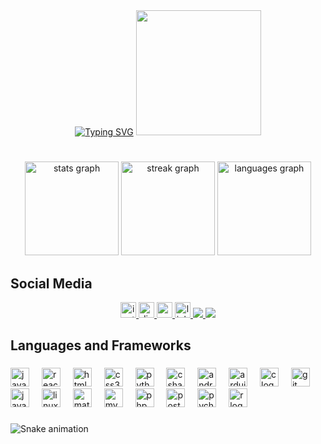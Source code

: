 <div align="center">
<a href="https://git.io/typing-svg"><img src="https://readme-typing-svg.demolab.com?font=Orbitron&size=24&duration=2000&pause=1000&color=0CDCF7&center=true&vCenter=true&multiline=true&width=435&height=70&lines=Hello+World!;I'm+Luis%2C+welcome!" alt="Typing SVG" /></a>
<img height="200" src="https://cdnb.artstation.com/p/assets/images/images/016/439/151/original/westen-fry-bonfire2x.gif?1552169136"  />
</div>

###

<h1 align="center"></h1>
<div align="center">
  <img src="https://github-readme-stats.vercel.app/api?username=luismendess&hide_title=false&hide_rank=false&show_icons=true&include_all_commits=true&count_private=true&disable_animations=false&theme=tokyonight&locale=en&hide_border=true&custom_title=My%20stats" height="150" alt="stats graph"/>
  <img src="https://streak-stats.demolab.com?user=luismendess&locale=en&mode=daily&theme=tokyonight&hide_border=true&border_radius=5&date_format=M%20j%5B,%20Y%5D" height="150" alt="streak graph"/>
  <img src="https://github-readme-stats.vercel.app/api/top-langs?username=luismendess&locale=en&hide_title=false&layout=compact&card_width=320&langs_count=6&theme=tokyonight&hide_border=true" height="150" alt="languages graph"/>
</div>

###

<h2 align="left">Social Media</h2>

<div align="center">
  <a href="https://www.instagram.com/luishmendes__/" target="_blank">
    <img src="https://img.shields.io/static/v1?message=Instagram&logo=instagram&label=&color=E4405F&logoColor=white&labelColor=&style=for-the-badge" height="25" alt="instagram logo"  />
  </a>
  <a href="discordapp.com/users/lumenzada" target="_blank">
    <img src="https://img.shields.io/static/v1?message=Discord&logo=discord&label=&color=7289DA&logoColor=white&labelColor=&style=for-the-badge" height="25" alt="discord logo"  />
  </a>
  <a href="mailto:luismendes.2020@alunos.utfpr.edu.br" target="_blank">
    <img src="https://img.shields.io/static/v1?message=Gmail&logo=gmail&label=&color=D14836&logoColor=white&labelColor=&style=for-the-badge" height="25" alt="gmail logo"  />
  </a>
  <a href="https://www.linkedin.com/in/luis-hfp-mendes/" target="_blank">
    <img src="https://img.shields.io/static/v1?message=LinkedIn&logo=linkedin&label=&color=0077B5&logoColor=white&labelColor=&style=for-the-badge" height="25" alt="linkedin logo"  />
  </a>
  <a href="https://steamcommunity.com/id/lumenzada/" target="_blank">
    <img src="https://img.shields.io/badge/Steam-000000?style=for-the-badge&logo=steam&logoColor=white">
  </a>
  <a href="https://open.spotify.com/playlist/1h83oxST1b7xq7cSUfdkNG?si=887565d079194a87" target="_blank">
    <img src="https://img.shields.io/badge/Spotify-1ED760?&style=for-the-badge&logo=spotify&logoColor=white">
  </a>
</div>

###

<h2 align="left">Languages and Frameworks</h2>

###

<div align="left">
  <img src="https://cdn.jsdelivr.net/gh/devicons/devicon/icons/javascript/javascript-original.svg" height="30" alt="javascript logo"  />
  <img width="12" />
  <img src="https://cdn.jsdelivr.net/gh/devicons/devicon/icons/react/react-original.svg" height="30" alt="react logo"  />
  <img width="12" />
  <img src="https://cdn.jsdelivr.net/gh/devicons/devicon/icons/html5/html5-original.svg" height="30" alt="html5 logo"  />
  <img width="12" />
  <img src="https://cdn.jsdelivr.net/gh/devicons/devicon/icons/css3/css3-original.svg" height="30" alt="css3 logo"  />
  <img width="12" />
  <img src="https://cdn.jsdelivr.net/gh/devicons/devicon/icons/python/python-original.svg" height="30" alt="python logo"  />
  <img width="12" />
  <img src="https://cdn.jsdelivr.net/gh/devicons/devicon/icons/csharp/csharp-original.svg" height="30" alt="csharp logo"  />
  <img width="12" />
  <img src="https://cdn.jsdelivr.net/gh/devicons/devicon/icons/androidstudio/androidstudio-original.svg" height="30" alt="androidstudio logo"  />
  <img width="12" />
  <img src="https://cdn.jsdelivr.net/gh/devicons/devicon/icons/arduino/arduino-original.svg" height="30" alt="arduino logo"  />
  <img width="12" />
  <img src="https://cdn.jsdelivr.net/gh/devicons/devicon/icons/c/c-original.svg" height="30" alt="c logo"  />
  <img width="12" />
  <img src="https://cdn.jsdelivr.net/gh/devicons/devicon/icons/git/git-original.svg" height="30" alt="git logo"  />
  <img width="12" />
  <img src="https://cdn.jsdelivr.net/gh/devicons/devicon/icons/java/java-original.svg" height="30" alt="java logo"  />
  <img width="12" />
  <img src="https://cdn.jsdelivr.net/gh/devicons/devicon/icons/linux/linux-original.svg" height="30" alt="linux logo"  />
  <img width="12" />
  <img src="https://cdn.jsdelivr.net/gh/devicons/devicon/icons/matlab/matlab-original.svg" height="30" alt="matlab logo"  />
  <img width="12" />
  <img src="https://cdn.jsdelivr.net/gh/devicons/devicon/icons/mysql/mysql-original.svg" height="30" alt="mysql logo"  />
  <img width="12" />
  <img src="https://cdn.jsdelivr.net/gh/devicons/devicon/icons/php/php-original.svg" height="30" alt="php logo"  />
  <img width="12" />
  <img src="https://cdn.jsdelivr.net/gh/devicons/devicon/icons/postgresql/postgresql-original.svg" height="30" alt="postgresql logo"  />
  <img width="12" />
  <img src="https://cdn.jsdelivr.net/gh/devicons/devicon/icons/pycharm/pycharm-original.svg" height="30" alt="pycharm logo"  />
  <img width="12" />
  <img src="https://cdn.jsdelivr.net/gh/devicons/devicon/icons/r/r-original.svg" height="30" alt="r logo"  />
</div>

###


<img src="https://raw.githubusercontent.com/luismendess/luismendess/output/snake.svg" alt="Snake animation" />

###
